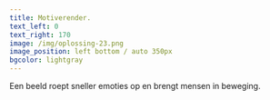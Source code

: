 ```yaml
---
title: Motiverender.
text_left: 0
text_right: 170
image: /img/oplossing-23.png
image_position: left bottom / auto 350px
bgcolor: lightgray
---
```


Een beeld roept sneller emoties op en brengt mensen in beweging.